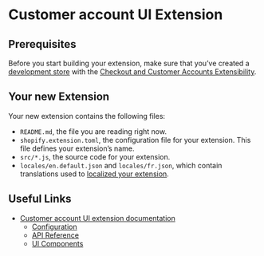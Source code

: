 # Customer account UI Extension

## Prerequisites

Before you start building your extension, make sure that you’ve created a [development store](https://shopify.dev/docs/apps/tools/development-stores) with the [Checkout and Customer Accounts Extensibility](https://shopify.dev/docs/api/release-notes/developer-previews#previewing-new-features).

## Your new Extension

Your new extension contains the following files:

- `README.md`, the file you are reading right now.
- `shopify.extension.toml`, the configuration file for your extension. This file defines your extension’s name.
- `src/*.js`, the source code for your extension.
- `locales/en.default.json` and `locales/fr.json`, which contain translations used to [localized your extension](https://shopify.dev/docs/apps/checkout/best-practices/localizing-ui-extensions).

## Useful Links

- [Customer account UI extension documentation](https://shopify.dev/docs/api/customer-account-ui-extensions)
  - [Configuration](https://shopify.dev/docs/api/customer-account-ui-extensions/unstable/configuration)
  - [API Reference](https://shopify.dev/docs/api/customer-account-ui-extensions/unstable/apis)
  - [UI Components](https://shopify.dev/docs/api/customer-account-ui-extensions/unstable/components)
